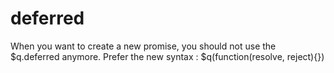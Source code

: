 # deferred

When you want to create a new promise, you should not use the $q.deferred anymore.
Prefer the new syntax : $q(function(resolve, reject){})
